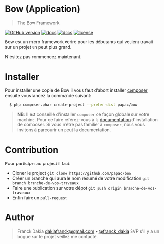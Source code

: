 # Bow (Application)
> The Bow Framework

[![GitHub version](https://badge.fury.io/gh/papac%2Fbow.svg)](https://badge.fury.io/gh/papac%2Fbow)
[![docs](https://img.shields.io/badge/docs-read%20docs-blue.svg?style=flat-square)](https://papac.github.com/bow)
[![docs](https://img.shields.io/packagist/v/papac/bow.svg?style=flat-square)](https://packagist.org/papac/bow)
[![license](https://img.shields.io/github/license/mashape/apistatus.svg?style=flat-square)](https://github.com/papac/bow/blob/master/LICENSE)

Bow est un micro framework écrire pour les débutants qui veulent travail sur un projet un peut plus
grand.

N'ésitez pas commencez maintenant.

# Installer

Pour installer une copie de Bow il vous faut d'abort installer [composer](https://getcomposer.org) ensuite vous lancez la commande suivant:

```sh
  $ php composer.phar create-project --prefer-dist papac/bow
```

> __NB__: Il est conseillé d'installer `composer` de façon globale sur votre machine. Pour ce faire référez-vous à la [documentation](https://getcomposer.org/download) d'installation de composer.
> Si vous n'être pas familier à `composer`, nous vous invitons à parcourir un peut la documentation.

# Contribution

Pour participer au project il faut:

+ Cloner le project `git clone https://github.com/papac/bow`
+ Créer un branche qui aura le nom résumé de votre modification `git branch branche-de-vos-traveaux`
+ Faire une publication sur votre dépot `git push origin branche-de-vos-traveaux`
+ Enfin faire un `pull-request`

# Author
> Franck Dakia <dakiafranck@gmail.com> &bull; [@franck_dakia](https://twitter.com/franck_dakia)
> SVP s'il y a un bogue sur le projet veillez me contacté.